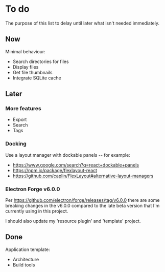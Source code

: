 # To do

The purpose of this list to delay until later what isn't needed immediately.

## Now

Minimal behaviour:

- Search directories for files
- Display files
- Get file thumbnails
- Integrate SQLite cache

## Later

### More features

- Export
- Search
- Tags

### Docking

Use a layout manager with dockable panels -- for example:

- https://www.google.com/search?q=react+dockable+panels
- https://npm.io/package/flexlayout-react
- https://github.com/caplin/FlexLayout#alternative-layout-managers

### Electron Forge v6.0.0

Per https://github.com/electron/forge/releases/tag/v6.0.0 there are some breaking changes in the
v6.0.0 compared to the late beta version that I'm currently using in this project.

I should also update my 'resource plugin' and 'template' project.

## Done

Application template:

- Architecture
- Build tools

